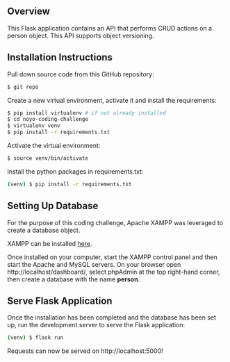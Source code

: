 ## Overview

This Flask application contains an API that performs CRUD actions on a person object. This API supports object versioning.

## Installation Instructions

Pull down source code from this GitHub repository:

```sh
$ git repo
```

Create a new virtual environment, activate it and install the requirements:

```sh
$ pip install virtualenv # if not already installed
$ cd noyo-coding-challenge
$ virtualenv venv
$ pip install -r requirements.txt
```

Activate the virtual environment:

```sh
$ source venv/bin/activate
```

Install the python packages in requirements.txt:

```sh
(venv) $ pip install -r requirements.txt
```

## Setting Up Database

For the purpose of this coding challenge, Apache XAMPP was leveraged to create a database object.

XAMPP can be installed [here](https://www.apachefriends.org/download.html).

Once installed on your computer, start the XAMPP control panel and then start the Apache and MySQL servers. On your browser open http://localhost/dashboard/, select phpAdmin at the top right-hand corner, then create a database with the name **person**.

## Serve Flask Application

Once the installation has been completed and the database has been set up, run the development server to serve the Flask application:

```sh
(venv) $ flask run
```

Requests can now be served on http://localhost:5000!

